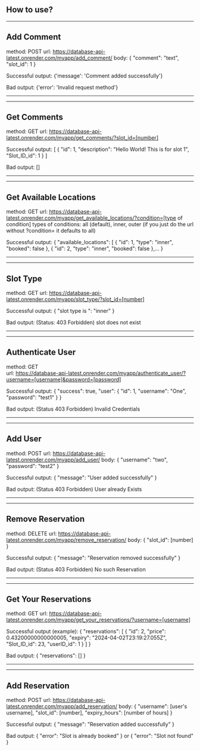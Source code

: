 How to use?
------------------------------------------------------
------------------------------------------------------
Add Comment
------------
method: POST
url: https://database-api-latest.onrender.com/myapp/add_comment/
body: {
	"comment": "text",
	"slot_id": 1
}

Successful output:
{'message': 'Comment added successfully'}

Bad output:
{'error': 'Invalid request method'}


------------------------------------------------------
------------------------------------------------------
Get Comments
------------
method: GET
url: https://database-api-latest.onrender.com/myapp/get_comments/?slot_id=[number]


Successful output:
[
  {
    "id": 1,
    "description": "Hello World! This is for slot 1",
    "Slot_ID_id": 1
  }
]

Bad output:
[]


------------------------------------------------------
------------------------------------------------------
Get Available Locations
------------
method: GET 
url: https://database-api-latest.onrender.com/myapp/get_available_locations/?condition=[type of condition]
types of conditions: all (default), inner, outer 
(if you just do the url without ?condition= it defaults to all)

Successful output:
{
  "available_locations": [
	{
	  "id": 1,
	  "type": "inner",
	  "booked": false
	},
	{
	  "id": 2,
	  "type": "inner",
	  "booked": false
	},...
}


------------------------------------------------------
------------------------------------------------------
Slot Type
------------
method: GET
url: https://database-api-latest.onrender.com/myapp/slot_type/?slot_id=[number]

Successful output:
{
  "slot type is ": "inner"
}

Bad output: (Status: 403 Forbidden)
slot does not exist



------------------------------------------------------
------------------------------------------------------
Authenticate User
------------
method: GET  
url: https://database-api-latest.onrender.com/myapp/authenticate_user/?username=[username]&password=[password]

Successful output:
{
  "success": true,
  "user": {
    "id": 1,
    "username": "One",
    "password": "test1"
  }
}

Bad output: (Status 403 Forbidden)
Invalid Credentials


------------------------------------------------------
------------------------------------------------------
Add User
------------
method: POST 
url: https://database-api-latest.onrender.com/myapp/add_user/
body: {
  "username": "two",
  "password": "test2"
}

Successful output:
{
  "message": "User added successfully"
}

Bad output: (Status 403 Forbidden)
User already Exists


------------------------------------------------------
------------------------------------------------------
Remove Reservation
------------
method: DELETE
url: https://database-api-latest.onrender.com/myapp/remove_reservation/
body: {
	"slot_id": [number]
}

Successful output:
{
  "message": "Reservation removed successfully"
}

Bad output: (Status 403 Forbidden)
No such Reservation


------------------------------------------------------
------------------------------------------------------
Get Your Reservations
------------
method: GET 
url: https://database-api-latest.onrender.com/myapp/get_your_reservations/?username=[username]

Successful output (example):
{
  "reservations": [
    {
      "id": 2,
      "price": 0.43200000000000005,
      "expiry": "2024-04-02T23:19:27.055Z",
      "Slot_ID_id": 23,
      "userID_id": 1
    }
  ]
}

Bad output:
{
  "reservations": []
}

------------------------------------------------------
------------------------------------------------------
Add Reservation
------------
method: POST
url: https://database-api-latest.onrender.com/myapp/add_reservation/
body: {
	"username": [user's username],
	"slot_id": [number],
	"expiry_hours": [number of hours]
}

Successful output:
{
  "message": "Reservation added successfully"
}

Bad output:
{
  "error": "Slot is already booked"
}
or
{
  "error": "Slot not found"
}

